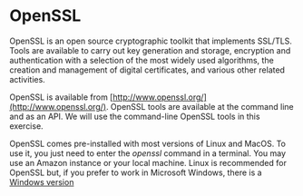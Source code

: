 # OpenSSL

OpenSSL is an open source cryptographic toolkit that implements SSL/TLS. Tools are available to carry out key generation and storage, encryption and authentication with a selection of the most widely used algorithms, the creation and management of digital certificates, and various other related activities.

OpenSSL is available from [http://www.openssl.org/](http://www.openssl.org/). OpenSSL tools are available at the command line and as an API. We will use the command-line OpenSSL tools in this exercise.
 
OpenSSL comes pre-installed with most versions of Linux and MacOS. To use it, you just need to enter the *openssl* command in a terminal. You may use an Amazon instance or your local machine.
Linux is recommended for OpenSSL but, if you prefer to work in Microsoft Windows, there is a [Windows version](http://slproweb.com/products/Win32OpenSSL.html) 

